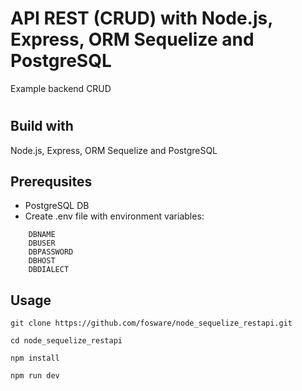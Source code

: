 # API REST (CRUD) with Node.js, Express, ORM Sequelize and PostgreSQL 
Example backend CRUD 
#

## Build with
Node.js, Express, ORM Sequelize and PostgreSQL

## Prerequsites
- PostgreSQL DB
- Create .env file with environment variables:
```
    DBNAME
    DBUSER
    DBPASSWORD
    DBHOST
    DBDIALECT
```

## Usage
```
git clone https://github.com/fosware/node_sequelize_restapi.git

cd node_sequelize_restapi

npm install 

npm run dev
```

